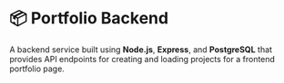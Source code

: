 # 📦 Portfolio Backend

A backend service built using **Node.js**, **Express**, and **PostgreSQL** that provides API endpoints for creating and loading projects for a frontend portfolio page.
